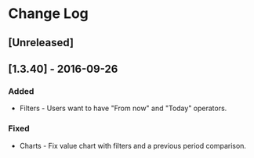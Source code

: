 # Change Log

## [Unreleased]

## [1.3.40] - 2016-09-26
### Added
- Filters - Users want to have "From now" and "Today" operators.

### Fixed
- Charts - Fix value chart with filters and a previous period comparison.
